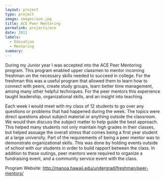 ```yaml
---
layout: project
type: project
image: images/ace.jpg
title: ACE Peer Mentoring
permalink: projects/ace
date: 2011
labels:
  - Education
  - Mentoring
summary: 
---
```

During my Junior year I was accepted into the ACE Peer Mentoring program. This program enabled upper classmen to mentor incoming freshman on the necessary skills needed to succeed in college. For the freshman this was a useful program that allowed them to learn how to connect with peers, create study groups, learn better time management, among many other helpful techniques. For the peer mentors this experience taught leadership, organizational skills, and an insight into teaching. 
 
 
Each week I would meet with my class of 12 students to go over any questions or problems that had happened during the week. The topics were direct questions about subject material or anything outside the classroom. We would then discuss the subject matter to help guide the best approach. This helped many students not only maintain high grades in their classes, but helped assuage the overall stress that comes being a first year student at a large university. Part of the requirements of being a peer mentor was to demonstrate organizational skills. This was done by holding events outside of school with our students in order to build rapport between the class. In addition to these outings, peer mentors were required to organize a fundraising event, and a community service event with the class.   

Program Website: http://manoa.hawaii.edu/undergrad/freshman/peer-mentors/
